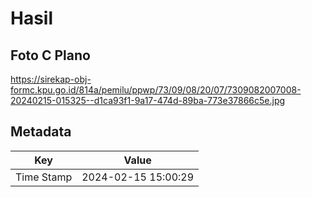 # Hasil

## Foto C Plano

https://sirekap-obj-formc.kpu.go.id/814a/pemilu/ppwp/73/09/08/20/07/7309082007008-20240215-015325--d1ca93f1-9a17-474d-89ba-773e37866c5e.jpg


## Metadata

| Key        | Value               |
| ---------- | ------------------- |
| Time Stamp | 2024-02-15 15:00:29 |



